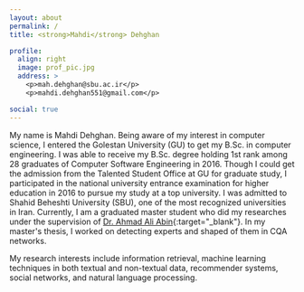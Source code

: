 ```yaml
---
layout: about
permalink: /
title: <strong>Mahdi</strong> Dehghan

profile:
  align: right
  image: prof_pic.jpg
  address: >
    <p>mah.dehghan@sbu.ac.ir</p>
    <p>mahdi.dehghan551@gmail.com</p>

social: true
---
```


My name is Mahdi Dehghan. Being aware of my interest in computer science, I entered the Golestan University (GU) to get my B.Sc. in computer engineering. I was able to receive my B.Sc. degree holding 1st rank among 28 graduates of Computer Software Engineering in 2016. Though I could get the admission from the Talented Student Office at GU for graduate study, I participated in the national university entrance examination for higher education in 2016 to pursue my study at a top university. I was admitted to Shahid Beheshti University (SBU), one of the most recognized universities in Iran. Currently, I am a graduated master student who did my researches under the supervision of [Dr. Ahmad Ali Abin](http://facultymembers.sbu.ac.ir/abin/){:target="\_blank"}. In my master's thesis, I worked on detecting experts and shaped of them in CQA networks.

My research interests include information retrieval, machine learning techniques in both textual and non-textual data, recommender systems, social networks, and natural language processing. 
